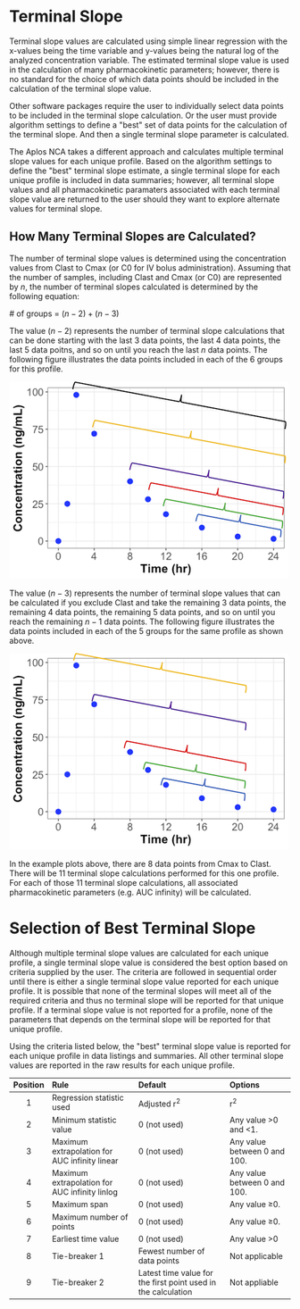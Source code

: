 # Terminal Slope

Terminal slope values are calculated using simple linear regression with the x-values being the time variable and y-values being the natural log of the analyzed concentration variable. The estimated terminal slope value is used in the calculation of many pharmacokinetic parameters; however, there is no standard for the choice of which data points should be included in the calculation of the terminal slope value. 

Other software packages require the user to individually select data points to be included in the terminal slope calculation. Or the user must provide algorithm settings to define a "best" set of data points for the calculation of the terminal slope. And then a single terminal slope parameter is calculated. 

The Aplos NCA takes a different approach and calculates multiple terminal slope values for each unique profile. Based on the algorithm settings to define the "best" terminal slope estimate, a single terminal slope for each unique profile is included in data summaries; however, all terminal slope values and all pharmacokinetic paramaters associated with each terminal slope value are returned to the user should they want to explore alternate values for terminal slope.

## How Many Terminal Slopes are Calculated?

The number of terminal slope values is determined using the concentration values from Clast to Cmax (or C0 for IV bolus administration). Assuming that the number of samples, including Clast and Cmax (or C0) are represented by $n$, the number of terminal slopes calculated is determined by the following equation:

\# of groups = $(n-2) + (n-3)$

The value $(n-2)$ represents the number of terminal slope calculations that can be done starting with the last 3 data points, the last 4 data points, the last 5 data poitns, and so on until you reach the last $n$ data points. The following figure illustrates the data points included in each of the 6 groups for this profile.

![Terminal slope groups 1](terminal-slope1.png)

The value $(n-3)$ represents the number of terminal slope values that can be calculated if you exclude Clast and take the remaining 3 data points, the remaining 4 data points, the remaining 5 data points, and so on until you reach the remaining $n-1$ data points. The following figure illustrates the data points included in each of the 5 groups for the same profile as shown above.

![Terminal slope groups 2](terminal-slope2.png)

In the example plots above, there are 8 data points from Cmax to Clast. There will be 11 terminal slope calculations performed for this one profile. For each of those 11 terminal slope calculations, all associated pharmacokinetic parameters (e.g. AUC infinity) will be calculated. 

# Selection of Best Terminal Slope

Although multiple terminal slope values are calculated for each unique profile, a single terminal slope value is considered the best option based on criteria supplied by the user. The criteria are followed in sequential order until there is either a single terminal slope value reported for each unique profile. It is possible that none of the terminal slopes will meet all of the required criteria and thus no terminal slope will be reported for that unique profile. If a terminal slope value is not reported for a profile, none of the parameters that depends on the terminal slope will be reported for that unique profile. 

Using the criteria listed below, the "best" terminal slope value is reported for each unique profile in data listings and summaries. All other terminal slope values are reported in the raw results for each unique profile.

| Position | Rule | Default | Options |
| :---: | :--- | :--- | :--- |
| 1 | Regression statistic used | Adjusted r<sup>2</sup> | r<sup>2</sup> |
| 2 | Minimum statistic value | 0 (not used) | Any value >0 and <1. |
| 3 | Maximum extrapolation for AUC infinity linear | 0 (not used) | Any value between 0 and 100. |
| 4 | Maximum extrapolation for AUC infinity linlog | 0 (not used) | Any value between 0 and 100. |
| 5 | Maximum span | 0 (not used) | Any value &#8805;0. |
| 6 | Maximum number of points | 0 (not used) | Any value &#8805;0. |
| 7 | Earliest time value | 0 (not used) | Any value >0 |
| 8 | Tie-breaker 1 | Fewest number of data points | Not applicable |
| 9 | Tie-breaker 2 | Latest time value for the first point used in the calculation | Not appliable |



